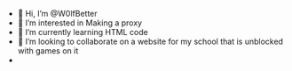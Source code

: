 - 👋 Hi, I’m @W0lfBetter
- 👀 I’m interested in Making a proxy
- 🌱 I’m currently learning HTML code
- 💞️ I’m looking to collaborate on a website for my school that is unblocked with games on it 
- 

<!---
W0lfBetter/W0lfBetter is a ✨ special ✨ repository because its `README.md` (this file) appears on your GitHub profile.
You can click the Preview link to take a look at your changes.
--->
